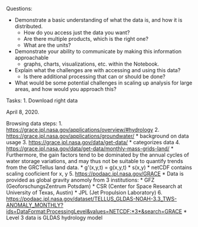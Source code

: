 Questions:

* Demonstrate a basic understanding of what the data is, and how it is distributed.
	* How do you access just the data you want?
	* Are there multiple products, which is the right one?
	* What are the units?
* Demonstrate your ability to communicate by making this information approachable
	* graphs, charts, visualizations, etc. within the Notebook.
* Explain what the challenges are with accessing and using this data?
	* Is there additional processing that can or should be done?
* What would be some potential challenges in scaling up analysis for large areas, and how
would you approach this?

Tasks:
	1. Download right data

April 8, 2020.

Browsing data steps:
	1. https://grace.jpl.nasa.gov/applications/overview/#hydrology
	2. https://grace.jpl.nasa.gov/applications/groundwater/
		* background on data usage
	3. https://grace.jpl.nasa.gov/data/get-data/
		* categorizes data
	4. https://grace.jpl.nasa.gov/data/get-data/monthly-mass-grids-land/
		* Furthermore, the gain factors tend to be dominated by the annual cycles of water storage variations, and may thus not be suitable to quantify trends from the GRCTellus land data.
		* g'(x,y,t) = g(x,y,t) * s(x,y)
		* netCDF contains scaling cooficient for x, y
	5. https://podaac.jpl.nasa.gov/GRACE
		* Data is provided as global gravity anomoly from 3 institutions:
			* GFZ (GeoforschungsZentrum Potsdam)
			* CSR (Center for Space Research at University of Texas, Austin)
			* JPL (Jet Propulsion Laboratory)
	6. https://podaac.jpl.nasa.gov/dataset/TELLUS_GLDAS-NOAH-3.3_TWS-ANOMALY_MONTHLY?ids=DataFormat:ProcessingLevel&values=NETCDF:*3*&search=GRACE
		* Level 3 data is GLDAS hydrology model